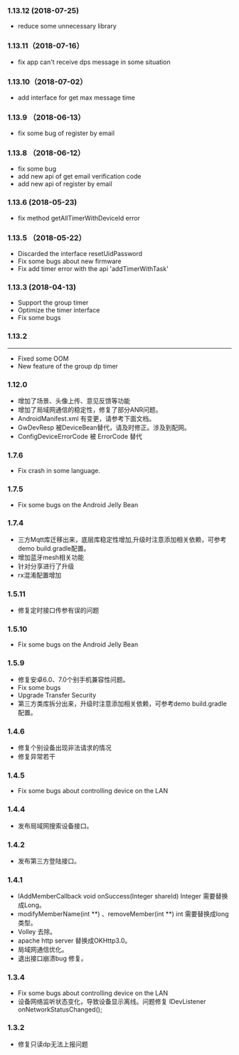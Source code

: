 ### 1.13.12 (2018-07-25)
* reduce some unnecessary library

### 1.13.11（2018-07-16）
* fix app  can't receive dps message in some situation

### 1.13.10（2018-07-02）
* add interface for get max message time

### 1.13.9 （2018-06-13）
* fix some bug of register by email

### 1.13.8 （2018-06-12）
* fix some bug
* add new api of get email verification code  
* add new api of register by email

### 1.13.6  (2018-05-23)
* fix method getAllTimerWithDeviceId error

### 1.13.5 （2018-05-22）
* Discarded the interface resetUidPassword
* Fix some bugs about new firmware
* Fix add timer error with the api 'addTimerWithTask'

### 1.13.3 (2018-04-13)

* Support the group timer
* Optimize the timer interface
* Fix some bugs

### 1.13.2
****
* Fixed some OOM
* New feature of the group dp timer

### 1.12.0

* 增加了场景、头像上传、意见反馈等功能
* 增加了局域网通信的稳定性，修复了部分ANR问题。
* AndroidManifest.xml 有变更，请参考下面文档。
* GwDevResp 被DeviceBean替代，请及时修正。涉及到配网。
* ConfigDeviceErrorCode 被 ErrorCode 替代

### 1.7.6

* Fix crash in some language.

### 1.7.5
* Fix some bugs on the Android Jelly Bean

### 1.7.4
* 三方Mqtt库迁移出来，底层库稳定性增加,升级时注意添加相关依赖，可参考demo build.gradle配置。
* 增加蓝牙mesh相关功能
* 针对分享进行了升级
* rx混淆配置增加


### 1.5.11
* 修复定时接口传参有误的问题

### 1.5.10
* Fix some bugs on the Android Jelly Bean

### 1.5.9
* 修复安卓6.0、7.0个别手机兼容性问题。
* Fix some bugs
* Upgrade Transfer Security
* 第三方类库拆分出来，升级时注意添加相关依赖，可参考demo build.gradle配置。

### 1.4.6
* 修复个别设备出现非法请求的情况
* 修复异常若干

### 1.4.5
* Fix some bugs about controlling device on the LAN

### 1.4.4
* 发布局域网搜索设备接口。

### 1.4.2
* 发布第三方登陆接口。

### 1.4.1
* IAddMemberCallback    void onSuccess(Integer shareId)  Integer 需要替换成Long。
* modifyMemberName(int **) 、removeMember(int **) int 需要替换成long 类型。
* Volley 去除。
* apache http server 替换成OKHttp3.0。
* 局域网通信优化。
* 退出接口崩溃bug 修复。

### 1.3.4
* Fix some bugs about controlling device on the LAN
* 设备网络监听状态变化，导致设备显示离线。问题修复 IDevListener onNetworkStatusChanged();

### 1.3.2
* 修复只读dp无法上报问题

